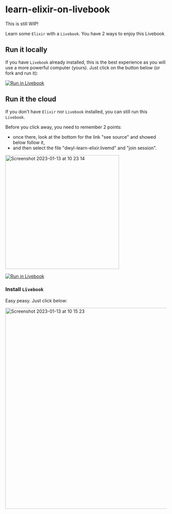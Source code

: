 # learn-elixir-on-livebook

This is still WIP!

Learn some `Elixir` with a `Livebook`. You have 2 ways to enjoy this Livebook

## Run it locally

If you have `Livebook` already installed, this is the best experience as you will use a more powerful computer (yours). Just click on the button below (or fork and run it):

[![Run in Livebook](https://livebook.dev/badge/v1/blue.svg)](https://livebook.dev/run?url=https%3A%2F%2Fgithub.com%2Fdwyl%2Flearn-elixir-with-livebook%2Fblob%2Fmain%2Flearn-elixir-on-livebook.livemd)

## Run it the cloud

If you don't have `Elixir` nor `Livebook` installed, you can still run this `Livebook`. 


Before you click away, you need to remember 2 points:
  -  once there, look at the bottom for the link "see source" and showed below follow it,
  -  and then select the file "dwyl-learn-elixir.livemd" and "join session".

<img width="355" alt="Screenshot 2023-01-13 at 10 23 14" src="https://user-images.githubusercontent.com/6793008/212285838-96ff4672-e36a-4a89-8efa-dee53a32a405.png">


[![Run in Livebook](https://livebook.dev/badge/v1/gray.svg)](https://livebook.dev/run?url=https%3A%2F%2Fdwyl-learn-elixir.fly.dev%2F)
 


### Install `Livebook`

Easy peasy. Just click below:

[<img width="626" alt="Screenshot 2023-01-13 at 10 15 23" src="https://user-images.githubusercontent.com/6793008/212283403-116dbf5c-eea4-4c16-88df-b9aba86e209a.png">](https://livebook.dev/)

